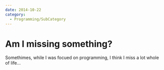 ```yaml
---
date: 2014-10-22
category:
  - Programming/SubCategory
---
```

# Am I missing something?

Somethimes, while I was focued on programming, I think I miss a lot whole of life...
